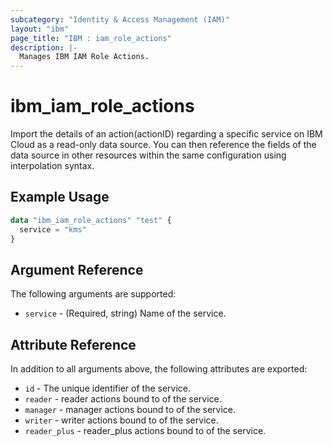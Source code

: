 ```yaml
---
subcategory: "Identity & Access Management (IAM)"
layout: "ibm"
page_title: "IBM : iam_role_actions"
description: |-
  Manages IBM IAM Role Actions.
---
```


# ibm\_iam_role_actions

Import the details of an action(actionID) regarding a specific service  on IBM Cloud as a read-only data source. You can then reference the fields of the data source in other resources within the same configuration using interpolation syntax.

## Example Usage

```terraform
data "ibm_iam_role_actions" "test" {
  service = "kms"
}


```

## Argument Reference

The following arguments are supported:

* `service` - (Required, string) Name of the service.

## Attribute Reference

In addition to all arguments above, the following attributes are exported:

* `id` - The unique identifier of the service.
* `reader` -  reader actions bound to of the service.
* `manager` -  manager actions bound to of the service.
* `writer` -  writer actions bound to of the service.
* `reader_plus` -  reader_plus actions bound to of the service.



  
